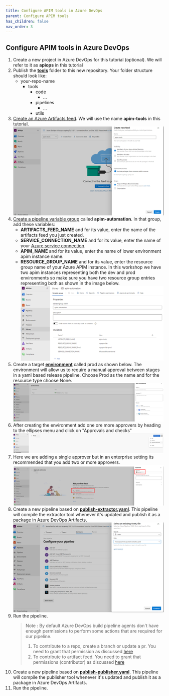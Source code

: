 ```yaml
---
title: Configure APIM tools in Azure DevOps
parent: Configure APIM tools
has_children: false
nav_order: 3
---
```



## Configure APIM tools in Azure DevOps

1. Create a new project in Azure DevOps for this tutorial (optional). We will refer to it as **apiops** in this tutorial
2. Publish the [**tools**](https://github.com/Azure/apiops/tree/main/tools) folder to this new repository. Your folder structure should look like:
    - your-repo-name
        - tools
            - code
                - ...
            - pipelines
                - ...
            - utils
3. [Create an Azure Artifacts feed](https://docs.microsoft.com/en-us/azure/devops/artifacts/concepts/feeds?view=azure-devops#create-a-feed). We will use the name **apim-tools** in this tutorial.
![artifacts_feed](../../assets/images/artifacts_feed.png)
4. [Create a pipeline variable group](https://docs.microsoft.com/en-us/azure/devops/pipelines/library/variable-groups?view=azure-devops&tabs=classic#create-a-variable-group) called **apim-automation**. In that group, add these variables:
    - **ARTIFACTS_FEED_NAME** and for its value, enter the name of the artifacts feed you just created.
    - **SERVICE_CONNECTION_NAME** and for its value, enter the name of your [Azure service connection](https://docs.microsoft.com/en-us/azure/devops/pipelines/library/service-endpoints?view=azure-devops&tabs=yaml).
    - **APIM_NAME** and for its value, enter the name of lower environment apim instance name.
    - **RESOURCE_GROUP_NAME** and for its value, enter the resource group name of your Azure APIM instance. In this workshop we have two apim instances representing both the dev and prod environments so make sure you have two resource group entries representing both as shown in the image below.
![pipeline variable group](../../assets/images/variable_groups.png)
5. Create a target [**environment**](https://docs.microsoft.com/en-us/azure/devops/pipelines/process/environments?view=azure-devops) called prod as shown below. The environment will allow us to require a manual approval between stages in a yaml based release pipeline. Choose Prod as the name and for the resource type choose None. ![prod environment](../../assets/images/ado_prod_environment.png)
6. After creating the environment add one ore more approvers by heading to the ellipses menu and click on "Approvals and checks" ![prod environment approvals](../../assets/images/ado_prod_environment_approvals.png)
7. Here we are adding a single approver but in an enterprise setting its recommended that you add two or more approvers. ![prod environment approver](../../assets/images/ado_prod_environment_approver.png)
8. Create a new pipeline based on [**publish-extractor.yaml**](https://github.com/Azure/apiops/blob/main/tools/pipelines/publish-extractor.yaml). This pipeline will compile the extractor tool whenever it's updated and publish it as a package in Azure DevOps Artifacts.
![extractor pipeline](../../assets/images/extractor_pipeline.png)
9. Run the pipeline. 
    >Note : By default Azure DevOps build pipeline agents don't have enough permissions to perform some actions that are required for our pipeline. 
    > 1. To contribute to a repo, create a branch or update a pr. You need to grant that permission as discussed [here](https://docs.microsoft.com/en-us/azure/devops/pipelines/policies/set-permissions?toc=%2Fazure%2Fdevops%2Forganizations%2Fsecurity%2Ftoc.json&bc=%2Fazure%2Fdevops%2Forganizations%2Fsecurity%2Fbreadcrumb%2Ftoc.json&view=azure-devops)
    > 2. To contribute to artifact feed. You need to grant that permissions (contributor) as discussed [here](https://learn.microsoft.com/en-us/azure/devops/artifacts/feeds/feed-permissions?view=azure-devops#configure-feed-settings)
10. Create a new pipeline based on [**publish-publisher.yaml**](https://github.com/Azure/apiops/blob/main/tools/pipelines/publish-publisher.yaml). This pipeline will compile the publisher tool whenever it's updated and publish it as a package in Azure DevOps Artifacts.
11. Run the pipeline.